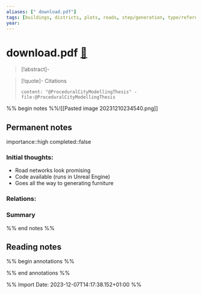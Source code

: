 ```yaml
---
aliases: [" download.pdf"]
tags: [buildings, districts, plots, roads, step/generation, type/reference]
year: 
---
```

# download.pdf [📖](zotero://select/library/items/3JE22TXE)

> [!abstract]-
> 

> [!quote]- Citations
> 
> ```query
> content: "@ProceduralCityModellingThesis" -file:@ProceduralCityModellingThesis
> ```

%% begin notes %%![[Pasted image 20231210234540.png]]
## Permanent notes
importance::high
completed::false
### Initial thoughts:
- Road networks look promising
- Code available (runs in Unreal Engine)
- Goes all the way to generating furniture

### Relations:


### Summary


%% end notes %%
## Reading notes
%% begin annotations %%

%% end annotations %%



%% Import Date: 2023-12-07T14:17:38.152+01:00 %%
